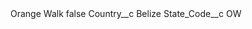 <?xml version="1.0" encoding="UTF-8"?>
<CustomMetadata xmlns="http://soap.sforce.com/2006/04/metadata" xmlns:xsi="http://www.w3.org/2001/XMLSchema-instance" xmlns:xsd="http://www.w3.org/2001/XMLSchema">
    <label>Orange Walk</label>
    <protected>false</protected>
    <values>
        <field>Country__c</field>
        <value xsi:type="xsd:string">Belize</value>
    </values>
    <values>
        <field>State_Code__c</field>
        <value xsi:type="xsd:string">OW</value>
    </values>
</CustomMetadata>

